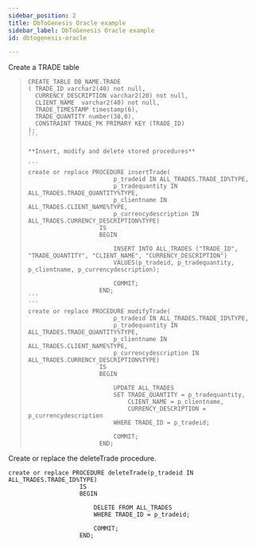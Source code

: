 ```yaml
---
sidebar_position: 2
title: DbToGenesis Oracle example
sidebar_label: DbToGenesis Oracle example
id: dbtogenesis-oracle

---
```

Create a TRADE table

>     CREATE TABLE DB_NAME.TRADE
>     ( TRADE_ID varchar2(40) not null,
>       CURRENCY_DESCRIPTION varchar2(20) not null,
>       CLIENT_NAME  varchar2(40) not null,
>       TRADE_TIMESTAMP timestamp(6),
>       TRADE_QUANTITY number(38,0),
>       CONSTRAINT TRADE_PK PRIMARY KEY (TRADE_ID)
>     );
>     ```
>     
>     **Insert, modify and delete stored procedures**
>     
>     ```
>     create or replace PROCEDURE insertTrade(
>                             p_tradeid IN ALL_TRADES.TRADE_ID%TYPE,
>                             p_tradequantity IN ALL_TRADES.TRADE_QUANTITY%TYPE,
>                             p_clientname IN ALL_TRADES.CLIENT_NAME%TYPE,
>                             p_currencydescription IN ALL_TRADES.CURRENCY_DESCRIPTION%TYPE)
>                         IS
>                         BEGIN
>     
>                             INSERT INTO ALL_TRADES ("TRADE_ID", "TRADE_QUANTITY", "CLIENT_NAME", "CURRENCY_DESCRIPTION")
>                             VALUES(p_tradeid, p_tradequantity, p_clientname, p_currencydescription);
>     
>                             COMMIT;
>                         END;
>     ```
>     ```
>     create or replace PROCEDURE modifyTrade(
>                             p_tradeid IN ALL_TRADES.TRADE_ID%TYPE,
>                             p_tradequantity IN ALL_TRADES.TRADE_QUANTITY%TYPE,
>                             p_clientname IN ALL_TRADES.CLIENT_NAME%TYPE,
>                             p_currencydescription IN ALL_TRADES.CURRENCY_DESCRIPTION%TYPE)
>                         IS
>                         BEGIN
>     
>                             UPDATE ALL_TRADES
>                             SET TRADE_QUANTITY = p_tradequantity,
>                                 CLIENT_NAME = p_clientname,
>                                 CURRENCY_DESCRIPTION = p_currencydescription
>                             WHERE TRADE_ID = p_tradeid;
>     
>                             COMMIT;
>                         END;

Create or replace the deleteTrade procedure.

    create or replace PROCEDURE deleteTrade(p_tradeid IN ALL_TRADES.TRADE_ID%TYPE)
                        IS
                        BEGIN
    
                            DELETE FROM ALL_TRADES
                            WHERE TRADE_ID = p_tradeid;
    
                            COMMIT;
                        END;